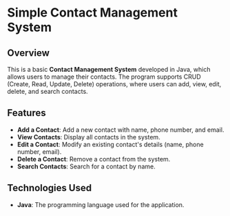 # Simple Contact Management System

## Overview

This is a basic **Contact Management System** developed in Java, which allows users to manage their contacts. The program supports CRUD (Create, Read, Update, Delete) operations, where users can add, view, edit, delete, and search contacts.

## Features

- **Add a Contact**: Add a new contact with name, phone number, and email.
- **View Contacts**: Display all contacts in the system.
- **Edit a Contact**: Modify an existing contact's details (name, phone number, email).
- **Delete a Contact**: Remove a contact from the system.
- **Search Contacts**: Search for a contact by name.

## Technologies Used

- **Java**: The programming language used for the application.


